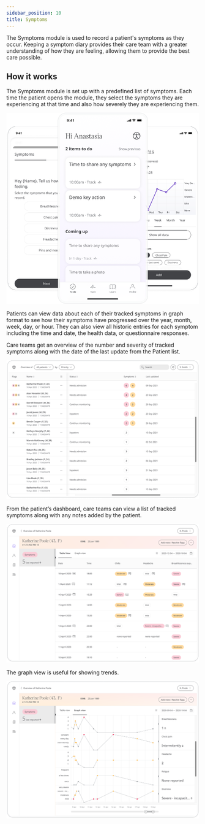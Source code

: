 ```yaml
---
sidebar_position: 10
title: Symptoms 
--- 
```


The Symptoms module is used to record a patient's symptoms as they occur. Keeping a symptom diary provides their care team with a greater understanding of how they are feeling, allowing them to provide the best care possible.

## How it works

The Symptoms module is set up with a predefined list of symptoms. Each time the patient opens the module, they select the symptoms they are experiencing at that time and also how severely they are experiencing them. 

![Symptoms in the Huma App](./assets/symptoms.png)

Patients can view data about each of their tracked symptoms in graph format to see how their symptoms have progressed over the year, month, week, day, or hour. They can also view all historic entries for each symptom including the time and date, the health data, or questionnaire responses.

Care teams get an overview of the number and severity of tracked symptoms along with the date of the last update from the Patient list.

![Symptoms in the Clinician Portal](./assets/cp-patient-list-symptoms.png)

From the patient’s dashboard, care teams can view a list of tracked symptoms along with any notes added by the patient.

![Symptoms in the Clinician Portal](./assets/symptoms02.png)

The graph view is useful for showing trends.

![Symptoms in the Clinician Portal](./assets/symptoms03.png)
